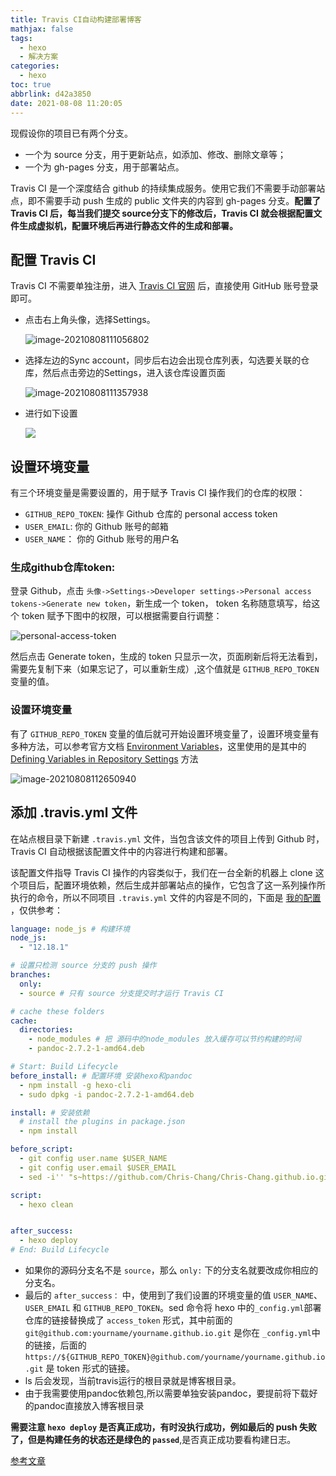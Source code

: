 ```yaml
---
title: Travis CI自动构建部署博客
mathjax: false
tags:
  - hexo
  - 解决方案
categories:
  - hexo
toc: true
abbrlink: d42a3850
date: 2021-08-08 11:20:05
---
```

现假设你的项目已有两个分支。

- 一个为 source 分支，用于更新站点，如添加、修改、删除文章等；
- 一个为 gh-pages 分支，用于部署站点。

Travis CI 是一个深度结合 github 的持续集成服务。使用它我们不需要手动部署站点，即不需要手动 push 生成的 public 文件夹的内容到 gh-pages 分支。**配置了 Travis CI 后，每当我们提交 source分支下的修改后，Travis CI 就会根据配置文件生成虚拟机，配置环境后再进行静态文件的生成和部署。**

## 配置 Travis CI

<!-- more -->

Travis CI 不需要单独注册，进入 [Travis CI 官网](https://www.travis-ci.com) 后，直接使用 GitHub 账号登录即可。

- 点击右上角头像，选择Settings。

  ![image-20210808111056802](Travis%20CI%E8%87%AA%E5%8A%A8%E6%9E%84%E5%BB%BA%E9%83%A8%E7%BD%B2%E5%8D%9A%E5%AE%A2/image-20210808111056802.png)

- 选择左边的Sync account，同步后右边会出现仓库列表，勾选要关联的仓库，然后点击旁边的Settings，进入该仓库设置页面

  ![image-20210808111357938](Travis%20CI%E8%87%AA%E5%8A%A8%E6%9E%84%E5%BB%BA%E9%83%A8%E7%BD%B2%E5%8D%9A%E5%AE%A2/image-20210808111357938.png)

- 进行如下设置

  ![](Travis%20CI%E8%87%AA%E5%8A%A8%E6%9E%84%E5%BB%BA%E9%83%A8%E7%BD%B2%E5%8D%9A%E5%AE%A2/image-20210808112035845.png)

## 设置环境变量

有三个环境变量是需要设置的，用于赋予 Travis CI 操作我们的仓库的权限：

- `GITHUB_REPO_TOKEN`: 操作 Github 仓库的 personal access token
- `USER_EMAIL`: 你的 Github 账号的邮箱
- `USER_NAME`： 你的 Github 账号的用户名

### 生成github仓库token:

登录 Github，点击 `头像->Settings->Developer settings->Personal access tokens->Generate new token`，新生成一个 token， token 名称随意填写，给这个 token 赋予下图中的权限，可以根据需要自行调整：

![personal-access-token](Travis%20CI%E8%87%AA%E5%8A%A8%E6%9E%84%E5%BB%BA%E9%83%A8%E7%BD%B2%E5%8D%9A%E5%AE%A2/personal-access-token.png)

然后点击 Generate token，生成的 token 只显示一次，页面刷新后将无法看到，需要先复制下来（如果忘记了，可以重新生成）,这个值就是 `GITHUB_REPO_TOKEN` 变量的值。

### 设置环境变量

有了 `GITHUB_REPO_TOKEN` 变量的值后就可开始设置环境变量了，设置环境变量有多种方法，可以参考官方文档 [Environment Variables](https://docs.travis-ci.com/user/environment-variables/)，这里使用的是其中的 [Defining Variables in Repository Settings](https://docs.travis-ci.com/user/environment-variables/#defining-variables-in-repository-settings) 方法

![image-20210808112650940](Travis%20CI%E8%87%AA%E5%8A%A8%E6%9E%84%E5%BB%BA%E9%83%A8%E7%BD%B2%E5%8D%9A%E5%AE%A2/image-20210808112650940.png)

## 添加 .travis.yml 文件

在站点根目录下新建 `.travis.yml` 文件，当包含该文件的项目上传到 Github 时，Travis CI 自动根据该配置文件中的内容进行构建和部署。

该配置文件指导 Travis CI 操作的内容类似于，我们在一台全新的机器上 clone 这个项目后，配置环境依赖，然后生成并部署站点的操作，它包含了这一系列操作所执行的命令，所以不同项目 `.travis.yml` 文件的内容是不同的，下面是 [我的配置](https://github.com/Chris-Chang/Chris-Chang.github.io/blob/source/.travis.yml) ，仅供参考：

```yaml
language: node_js # 构建环境
node_js:
  - "12.18.1"

# 设置只检测 source 分支的 push 操作
branches:
  only:
  - source # 只有 source 分支提交时才运行 Travis CI

# cache these folders
cache:
  directories:
    - node_modules # 把 源码中的node_modules 放入缓存可以节约构建的时间
    - pandoc-2.7.2-1-amd64.deb

# Start: Build Lifecycle
before_install: # 配置环境 安装hexo和pandoc
  - npm install -g hexo-cli
  - sudo dpkg -i pandoc-2.7.2-1-amd64.deb

install: # 安装依赖
  # install the plugins in package.json
  - npm install

before_script:
  - git config user.name $USER_NAME
  - git config user.email $USER_EMAIL
  - sed -i'' "s~https://github.com/Chris-Chang/Chris-Chang.github.io.git~https://${GITHUB_ACCESS_TOKEN}@github.com/Chris-Chang/Chris-Chang.github.io.git~" _config.yml

script:
  - hexo clean


after_success:
  - hexo deploy
# End: Build Lifecycle
```

- 如果你的源码分支名不是 `source`，那么 `only:` 下的分支名就要改成你相应的分支名。
- 最后的 `after_success：` 中，使用到了我们设置的环境变量的值 `USER_NAME`、`USER_EMAIL` 和 `GITHUB_REPO_TOKEN`。sed 命令将 hexo 中的`_config.yml`部署仓库的链接替换成了 `access_token` 形式，其中前面的 `git@github.com:yourname/yourname.github.io.git` 是你在 `_config.yml`中的链接，后面的 `https://${GITHUB_REPO_TOKEN}@github.com/yourname/yourname.github.io.git` 是 token 形式的链接。
- ls 后会发现，当前travis运行的根目录就是博客根目录。
- 由于我需要使用pandoc依赖包,所以需要单独安装pandoc，要提前将下载好的pandoc直接放入博客根目录

**需要注意 `hexo deploy` 是否真正成功，有时没执行成功，例如最后的 push 失败了，但是构建任务的状态还是绿色的 `passed`**,是否真正成功要看构建日志。

[参考文章](https://wylu.github.io/posts/aa960b18/#%E9%85%8D%E7%BD%AE-travis-ci-%E6%8C%81%E7%BB%AD%E9%9B%86%E6%88%90)

